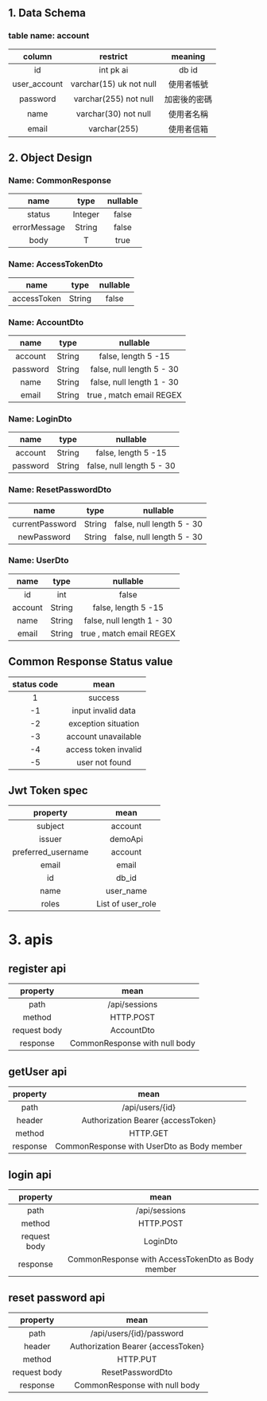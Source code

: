## 1. Data Schema 

### table name: account

| column        | restrict         |           meaning  |
|:-------------:|:-------------:   |  :-------------:   |
| id   |  int pk  ai | db id  |
| user_account   | varchar(15) uk not null |   使用者帳號|
| password       | varchar(255) not null   |加密後的密碼|
| name        | varchar(30) not null   |使用者名稱      |
| email      | 	varchar(255)  | 使用者信箱              |




## 2. Object Design

### Name:	CommonResponse

| name        | type               |     nullable       |
|:-------------:|:-------------:   |  :-------------:   |
| status             |  Integer    | 	false           |
| errorMessage       | String      |   	false|
| body               | T           |true|



### Name:	AccessTokenDto

| name        | type               |     nullable       |
|:-------------:|:-------------:   |  :-------------:   |
| accessToken             |  String    | 	false           |




### Name:	AccountDto

| name          | type              |     nullable      |
|:-------------:|:-------------:   |  :-------------:   |
| account       |  String          | 	false,  length 5 -15  |
| password      | String           |   	false,  null length 5 - 30   |
| name          | String           |false,  null length 1 - 30     |
| email         | String           |true ,	match email REGEX|


### Name:	LoginDto

| name          | type              |     nullable      |
|:-------------:|:-------------:   |  :-------------:   |
| account       |  String          | 	false,  length 5 -15  |
| password      | String           |   	false,  null length 5 - 30   |




### Name:	ResetPasswordDto

| name          | type              |     nullable      |
|:-------------:|:-------------:   |  :-------------:   |
| currentPassword       |  String     | 	false,  null length 5 - 30  |
| newPassword      | String           |   	false,  null length 5 - 30  |


### Name:	UserDto

| name          | type              |     nullable      |
|:-------------:|:-------------:   |  :-------------:   |
| id            |  int             | 	false                    |
| account       | String           |   	false, length 5 -15      |
| name          | String           |false,  null length 1 - 30   |
| email         | String           |true ,	match email REGEX    |

## Common Response Status value
| status code   | mean             |  
| :-------------: |:-------------: |  
| 1         | success              |  
| -1        | input invalid data   |
| -2        | exception situation  |
| -3        | account unavailable  |
| -4        | access token invalid |
| -5        | user not found       |

## Jwt Token spec
|      property      |       mean        |  
|:------------------:|:-----------------:|  
|      subject       |      account      |  
|       issuer       |     	demoApi      |
| preferred_username |      account      |
|       email        |       email       |
|         id         |       db_id       |
|        name        |     user_name     |
|      roles      | List of user_role |



#  3. apis
## register api

| property        | mean           |  
| :-------------: |:-------------: |  
| path            | /api/sessions  |  
| method          | 	HTTP.POST  |
| request body    | AccountDto |
| response        | CommonResponse with null body  |


## getUser api

| property        | mean             |  
| :-------------: |:-------------:   |  
| path            | /api/users/{id}  |  
| header          | 	Authorization	Bearer {accessToken}     |  
| method          | 		HTTP.GET       |
| response        | CommonResponse with UserDto as Body member   |


## login api

| property        | mean             |  
| :-------------: |:-------------:   |  
| path            | /api/sessions    |  
| method          | 		HTTP.POST|
| request body    | LoginDto         |
| response        | 	CommonResponse with AccessTokenDto as Body member|


## reset password api

| property        | mean             |  
| :-------------: |:-------------:   |  
| path            |     /api/users/{id}/password                 |  
| header          | 	Authorization	Bearer {accessToken}     |  
| method          | 		HTTP.PUT                             |
| request body    | ResetPasswordDto                             |
| response        | 	CommonResponse with null body            |
